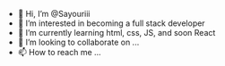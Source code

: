 - 👋 Hi, I’m @Sayouriii
- 👀 I’m interested in becoming a full stack developer 
- 🌱 I’m currently learning html, css, JS, and soon React
- 💞️ I’m looking to collaborate on ...
- 📫 How to reach me ...

<!---
Sayouriii/Sayouriii is a ✨ special ✨ repository because its `README.md` (this file) appears on your GitHub profile.
You can click the Preview link to take a look at your changes.
--->
